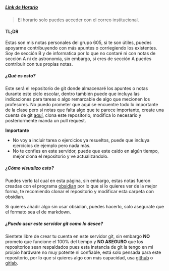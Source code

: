 ##### [Link de Horario](https://docs.google.com/spreadsheets/d/1iL8zhNgxIzMZkzdPiyTwXupv6C1p-6escG2qeNenVuw/edit?usp=sharing)

> El horario solo puedes acceder con el correo institucional.

#### TL;DR
Estas son mis notas personales del grupo 605, si te son útiles, puedes apoyarme contribuyendo con más apuntes o corriegiendo los existentes. Soy de sección B y de informatica por lo que no contaré ni con notas de sección A ni de astronomía, sin embargo, si eres de sección A puedes contribuir con tus propias notas.

##### ¿Qué es esto?
Este será el repositorio de git donde almacenaré los apuntes o notas durante este ciclo escolar, dentro también puede que incluya las indicaciones para tareas o algo remarcable de algo que mecionen los profesores. No puedo prometer que aquí se encuentre todo lo importante de la clase pero si notas que falta algo que te parece importante, create una cuenta de git [aquí](https://git.caol.tk/), clona este repositorio, modifica lo necesario y posteriormente manda un pull request. 

**Importante**
- No voy a incluir tarea o ejercicios ya resueltos, puede que incluya ejercicios de ejemplo pero nada más.
- No te confies en este servidor, puede que este caido en algún tiempo, mejor clona el repositorio y ve actualizandolo.

##### ¿Cómo visualizo esto?
Puedes verlo tal cual en esta página, sin embargo, estas notas fueron creadas con el programa [obsidian](https://obsidian.md) por lo que si lo quieres ver de la mejor forma, te recomiendo clonar el repositorio y modificar esta carpeta con obsidian.
 
 Si quieres añadir algo sin usar obsidian, puedes hacerlo, solo asegurate que el formato sea el de markdown.

##### ¿Puedo usar este servidor git como lo desee?
Sientete libre de crear tu cuenta en este servidor git, sin embargo **NO** prometo que funcione el 100% del tiempo y **NO ASEGURO** que los repositorios sean respaldados pues esta instancia de git la tengo en mi proipio hardware no muy potente ni confiable, está solo pensada para este repositorio, por lo que si quieres algo con más capacidad, usa [github](https://github.com) o [gitlab](https://about.gitlab.com/).

